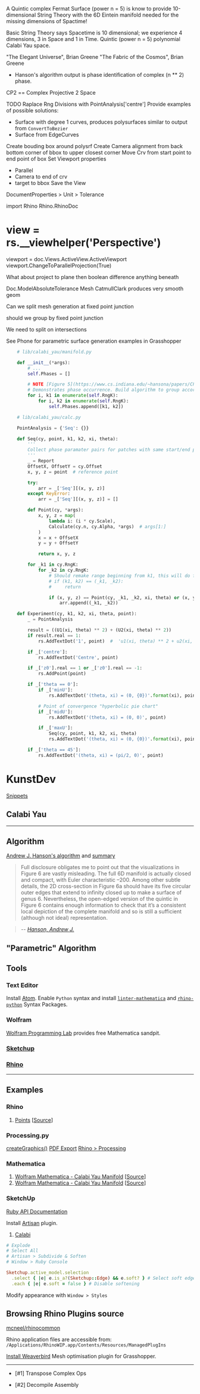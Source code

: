 [](https://www.youtube.com/watch?v=Yz6gltKeoM8)
A Quintic complex Fermat Surface (power n = 5) is know to provide 10-dimensional String Theory with the 6D Eintein manifold needed for the missing dimensions of Spactime!

Basic String Theory says Spacetime is 10 dimensional; we experience 4 dimensions, 3 in Space and 1 in Time. Quintic (power n = 5) polynomial Calabi Yau space.

"The Elegant Universe", Brian Greene
"The Fabric of the Cosmos", Brian Greene

- Hanson's algorithm output is phase identification of complex (n ** 2) phase.

CP2 == Complex Projective 2 Space

TODO
Raplace Rng Divisions with PointAnalysis['centre']
Provide examples of possible solutions:
  - Surface with degree 1 curves, produces polysurfaces similar to output from `ConvertToBezier`
  - Surface from EdgeCurves

Create bouding box around polysrf
Create Camera alignment from back bottom corner of bbox to upper closest corner
Move Crv from start point to end point of box
Set Viewport properties
  - Parallel
  - Camera to end of crv
  - target to bbox
Save the View

DocumentProperties > Unit > Tolerance


import Rhino
Rhino.RhinoDoc
# view = rs.__viewhelper('Perspective')
viewport = doc.Views.ActiveView.ActiveViewport
viewport.ChangeToParallelProjection(True)


What about project to plane then boolean difference anything beneath

Doc.ModelAbsoluteTolerance
Mesh CatmullClark produces very smooth geom

Can we split mesh generation at fixed point junction

should we group by fixed point junction

We need to split on intersections

See Phone for parametric surface generation examples in Grasshopper

```python
    # lib/calabi_yau/manifold.py

    def __init__(*args):
        # ...
        self.Phases = []

        # NOTE [Figure 5](https://www.cs.indiana.edu/~hansona/papers/CP2-94.pdf)
        # Demonstrates phase occurrence. Build algorithm to group accordingly.
        for i, k1 in enumerate(self.RngK):
            for i, k2 in enumerate(self.RngK):
                self.Phases.append([k1, k2])
```

```python
    # lib/calabi_yau/calc.py

    PointAnalysis = {'Seq': {}}

    def Seq(cy, point, k1, k2, xi, theta):
        '''
        Collect phase paramater pairs for patches with same start/end point
        '''
        _ = Report
        OffsetX, OffsetY = cy.Offset
        x, y, z = point  # reference point

        try:
            arr = _['Seq'][(x, y, z)]
        except KeyError:
            arr = _['Seq'][(x, y, z)] = []

        def Point(cy, *args):
            x, y, z = map(
                lambda i: (i * cy.Scale),
                Calculate(cy.n, cy.Alpha, *args)  # args[1:]
            )
            x = x + OffsetX
            y = y + OffsetY

            return x, y, z

        for _k1 in cy.RngK:
            for _k2 in cy.RngK:
                # Should remake range beginning from k1, this will do for now.
                # if (k1, k2) == (_k1, _k2):
                #     return

                if (x, y, z) == Point(cy, _k1, _k2, xi, theta) or (x, y, z) == Point(cy, _k1, _k2, -1, theta):
                    arr.append((_k1, _k2))

    def Experiment(cy, k1, k2, xi, theta, point):
        _ = PointAnalysis

        result = ((U1(xi, theta) ** 2) + (U2(xi, theta) ** 2))
        if result.real == 1:
            rs.AddTextDot('1', point)  #  'u1(xi, theta) ** 2 + u2(xi, theta) ** 2 = 1'

        if _['centre']:
            rs.AddTextDot('Centre', point)

        if _['z0'].real == 1 or _['z0'].real == -1:
            rs.AddPoint(point)

        if _['theta == 0']:
            if _['minU']:
                rs.AddTextDot('(theta, xi) = (0, {0})'.format(xi), point)

            # Point of convergence "hyperbolic pie chart"
            if _['midU']:
                rs.AddTextDot('(theta, xi) = (0, 0)', point)

            if _['maxU']:
                Seq(cy, point, k1, k2, xi, theta)
                rs.AddTextDot('(theta, xi) = (0, {0})'.format(xi), point)

        if _['theta == 45']:
            rs.AddTextDot('(theta, xi) = (pi/2, 0)', point)
```

# KunstDev


[Snippets](https://bitbucket.org/kunst_dev/snippets)

## Calabi Yau

---
[](http://scholarpedia.org/article/Calabi-Yau_manifold)
[](https://mathoverflow.net/questions/42707/calabi-yau-manifolds)
[](http://dimensions-of-time.blogspot.com.au/)

## Algorithm

[Andrew J. Hanson's algorithm](https://www.cs.indiana.edu/~hansona/papers/CP2-94.pdf) and [summary](http://aleph.se/andart2/)

> Full disclosure obligates me to point out that the visualizations
in Figure 6 are vastly misleading. The full 6D manifold is
actually closed and compact, with Euler characteristic –200.
Among other subtle details, the 2D cross-section in Figure
6a should have its five circular outer edges that extend to
infinity closed up to make a surface of genus 6. Nevertheless,
the open-edged version of the quintic in Figure 6 contains
enough information to check that it’s a consistent local
depiction of the complete manifold and so is still a sufficient
(although not ideal) representation.

> -- <cite>[Hanson, Andrew J.][1]</cite>

[](https://www.semanticscholar.org/paper/A-Construction-for-Computer-Visualization-of-Certa-Hanson/8861c0026a89af89b19e9df7267846ec056461c1?citingPapersSort=is-influential&citingPapersLimit=10&citingPapersOffset=10&citedPapersSort=is-influential&citedPapersLimit=10&citedPapersOffset=0)


## "Parametric" Algorithm

[](http://prideout.net/blog/?p=44)

## Tools

### Text Editor

Install [Atom](https://atom.io/). Enable `Python` syntax and install [`linter-mathematica`](https://atom.io/packages/linter-mathematica) and [`rhino-python`](https://atom.io/packages/rhino-python) Syntax Packages.

### Wolfram

[Wolfram Programming Lab](https://lab.open.wolframcloud.com/app/view/newNotebook?ext=nb) provides free Mathematica sandpit.

### [Sketchup]()

### [Rhino](http://www.rhino3d.com/download/rhino-for-mac/5/wip)

---

## Examples

### Rhino

[](http://developer.rhino3d.com/guides/rhinopython/primer-101/)

1. [Points](/lib/calabi/manifold.py) [[Source](http://www.tanjiasi.com/surface-design/)]

### Processing.py

[createGraphics()](http://py.processing.org/reference/createGraphics.html)
[PDF Export](https://www.processing.org/reference/libraries/pdf/index.html)
[Rhino > Processing](https://www.cs.rpi.edu/~cutler/gaudi/objImport/html/objectImport.html)
### Mathematica

1. [Wolfram Mathematica - Calabi Yau Manifold](/examples/mathematica/plot_1.nb)  [[Source](http://demonstrations.wolfram.com/CalabiYauSpace/)]
2. [Wolfram Mathematica - Calabi Yau Manifold](/examples/mathematica/plot_2.nb)  [[Source](http://kaurov.com/wordpress/?p=1246)]

### SketchUp

[Ruby API Documentation](http://ruby.sketchup.com/Sketchup/)

Install [Artisan](http://artisan4sketchup.com/) plugin.

1. [Calabi](https://3dwarehouse.sketchup.com/model/73d1a448bc4c446d8389babcf188871/Manifolds)

```ruby
# Explode
# Select All
# Artisan > Subdivide & Soften
# Window > Ruby Console

Sketchup.active_model.selection
  .select { |e| e.is_a?(Sketchup::Edge) && e.soft? } # Select soft edges
  .each { |e| e.soft = false } # Disable softening
```

Modify appearance with `Window > Styles`

## Browsing Rhino Plugins source

[mcneel/rhinocommon](https://github.com/mcneel/rhinocommon)

Rhino application files are accessible from: `/Applications/RhinoWIP.app/Contents/Resources/ManagedPlugIns`

[Install Weaverbird](http://www.grasshopper3d.com/group/weaverbird/forum/topics/weaverbird-for-the-mac) Mesh optimisation plugin for Grasshopper.

---

- [#1] Transpose Complex Ops

- [#2] Decompile Assembly

[1]:https://pdfs.semanticscholar.org/a51f/16741a6452effe2c3773577484fc88948f40.pdf
